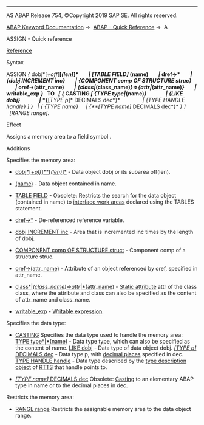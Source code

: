   

* * *

AS ABAP Release 754, ©Copyright 2019 SAP SE. All rights reserved.

[ABAP Keyword Documentation](javascript:call_link\('abenabap.htm'\)) →  [ABAP - Quick Reference](javascript:call_link\('abenabap_shortref.htm'\)) →  A

ASSIGN - Quick reference

[Reference](javascript:call_link\('abapassign.htm'\))

Syntax

ASSIGN *{* dobj*\[*+off*\]**\[*(len)*\]*
       *|* *\[*TABLE FIELD*\]* (name)
       *|* dref->\*
       *|* *{*dobj INCREMENT inc*}*
       *|* *{*COMPONENT comp OF STRUCTURE struc*}*
       *|* oref->(attr\_name)
       *|* *{*class*|*(class\_name)*}*\=>*{*attr*|*(attr\_name)*}*
       *|* writable\_exp *}*
  TO <fs>
  *\[* *{* CASTING *\[* *{*TYPE type*|*(name)*}*
              *|* *{*LIKE dobj*}*
              *|* *{**\[*TYPE p*\]* DECIMALS dec*}*
              *|* *{*TYPE HANDLE handle*}* *\]* *}*
  *|* *{* *{*TYPE name*}*
    *|* *{**\[*TYPE name*\]* DECIMALS dec*}* *}* *\]*
  *\[*RANGE range*\]*.

Effect

Assigns a memory area to a field symbol <fs>.

Additions

Specifies the memory area:

-   [dobj*\[*+off*\]**\[*(len)*\]*](javascript:call_link\('abapassign_mem_area_static_dobj.htm'\)) - Data object dobj or its subarea off(len).
    
-   [(name)](javascript:call_link\('abapassign_mem_area_dynamic_dobj.htm'\)) - Data object contained in name.
    
-   [TABLE FIELD](javascript:call_link\('abapassign_table_field.htm'\)) - Obsolete: Restricts the search for the data object (contained in name) to [interface work areas](javascript:call_link\('abeninterface_work_area_glosry.htm'\) "Glossary Entry") declared using the TABLES statement.
    
-   [dref->\*](javascript:call_link\('abapassign_mem_area_dynamic_dobj.htm'\)) - De-referenced reference variable.
    
-   [dobj INCREMENT inc](javascript:call_link\('abapassign_mem_area_dynamic_dobj.htm'\)) - Area that is incremented inc times by the length of dobj.
    
-   [COMPONENT comp OF STRUCTURE struct](javascript:call_link\('abapassign_mem_area_dynamic_dobj.htm'\)) - Component comp of a structure struc.
    
-   [oref->(attr\_name)](javascript:call_link\('abapassign_mem_area_dynamic_access.htm'\)) - Attribute of an object referenced by oref, specified in attr\_name.
    
-   [class*|*(class\_name)=>attr*|*(attr\_name)](javascript:call_link\('abapassign_mem_area_dynamic_access.htm'\)) - [Static attribute](javascript:call_link\('abenstatic_attribute_glosry.htm'\) "Glossary Entry") attr of the class class, where the attribute and class can also be specified as the content of attr\_name and class\_name.
    
-   [writable\_exp](javascript:call_link\('abapassign_mem_area_writable_exp.htm'\)) - [Writable expression](javascript:call_link\('abenwritable_expression_glosry.htm'\) "Glossary Entry").
    

Specifies the data type:

-   [CASTING](javascript:call_link\('abapassign_casting.htm'\))
    Specifies the data type used to handle the memory area:
    [TYPE type*|*(name)](javascript:call_link\('abapassign_casting.htm'\)) - Data type type, which can also be specified as the content of name.
    [LIKE dobj](javascript:call_link\('abapassign_casting.htm'\)) - Data type of data object dobj.
    [*\[*TYPE p*\]* DECIMALS dec](javascript:call_link\('abapassign_casting.htm'\)) - Data type p, with [decimal places](javascript:call_link\('abenfractional_portion_glosry.htm'\) "Glossary Entry") specified in dec.
    [TYPE HANDLE handle](javascript:call_link\('abapassign_casting.htm'\)) - Data type described by the [type description object](javascript:call_link\('abentype_object_glosry.htm'\) "Glossary Entry") of [RTTS](javascript:call_link\('abenrun_time_type_services_glosry.htm'\) "Glossary Entry") that handle points to.
    
-   [*\[*TYPE name*\]* DECIMALS dec](javascript:call_link\('abapassign_casting_obsolete.htm'\))
    Obsolete: [Casting](javascript:call_link\('abencast_casting_glosry.htm'\) "Glossary Entry") to an elementary ABAP type in name or to the decimal places in dec.
    

Restricts the memory area:

-   [RANGE range](javascript:call_link\('abapassign_range.htm'\))
    Restricts the assignable memory area to the data object range.